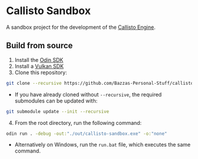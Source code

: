 # Callisto Sandbox

A sandbox project for the development of the [Callisto Engine](https://github.com/bazzagibbs/callisto).

## Build from source

1. Install the [Odin SDK](https://odin-lang.org/docs/install/)
2. Install a [Vulkan SDK](https://vulkan.lunarg.com/)
3. Clone this repository:
```sh
git clone --recursive https://github.com/Bazzas-Personal-Stuff/callisto-sandbox.git
```
- If you have already cloned without `--recursive`, the required submodules can be updated with: 
```sh
git submodule update --init --recursive
```
4. From the root directory, run the following command:
```sh
odin run . -debug -out:"./out/callisto-sandbox.exe" -o:"none"
```
- Alternatively on Windows, run the `run.bat` file, which executes the same command.
